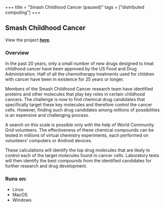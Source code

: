 +++
title = "Smash Childhood Cancer (paused)"
tags = ["distributed computing"]
+++

## Smash Childhood Cancer

View the project [**here**](https://www.worldcommunitygrid.org/research/scc1/overview.s).

### Overview

In the past 20 years, only a small number of new drugs designed to treat childhood cancer have been approved by the US Food and Drug Administration. Half of all the chemotherapy treatments used for children with cancer have been in existence for 25 years or longer.

Members of the Smash Childhood Cancer research team have identified proteins and other molecules that play key roles in certain childhood cancers. The challenge is now to find chemical drug candidates that specifically target these key molecules and therefore control the cancer cells. However, finding such drug candidates among millions of possibilities is an expensive and challenging process.

A search on this scale is possible only with the help of World Community Grid volunteers. The effectiveness of these chemical compounds can be tested in millions of virtual chemistry experiments, each performed on volunteers’ computers or Android devices.

These calculations will identify the top drug molecules that are likely to control each of the target molecules found in cancer cells. Laboratory tests will then identify the best compounds from the identified candidates for further research and drug development.

### Runs on:
- Linux
- MacOS
- Windows
